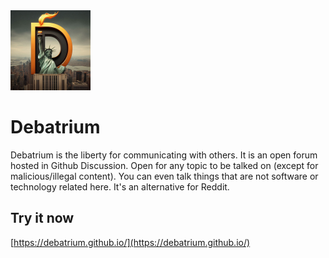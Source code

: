 <img src="logo.jpg" width="128px" height="128px">

# Debatrium
Debatrium is the liberty for communicating with others. It is an open forum hosted in Github Discussion. Open for any topic to be talked on (except for malicious/illegal content). You can even talk things that are not software or technology related here. It's an alternative for Reddit.


## Try it now
[https://debatrium.github.io/](https://debatrium.github.io/)

